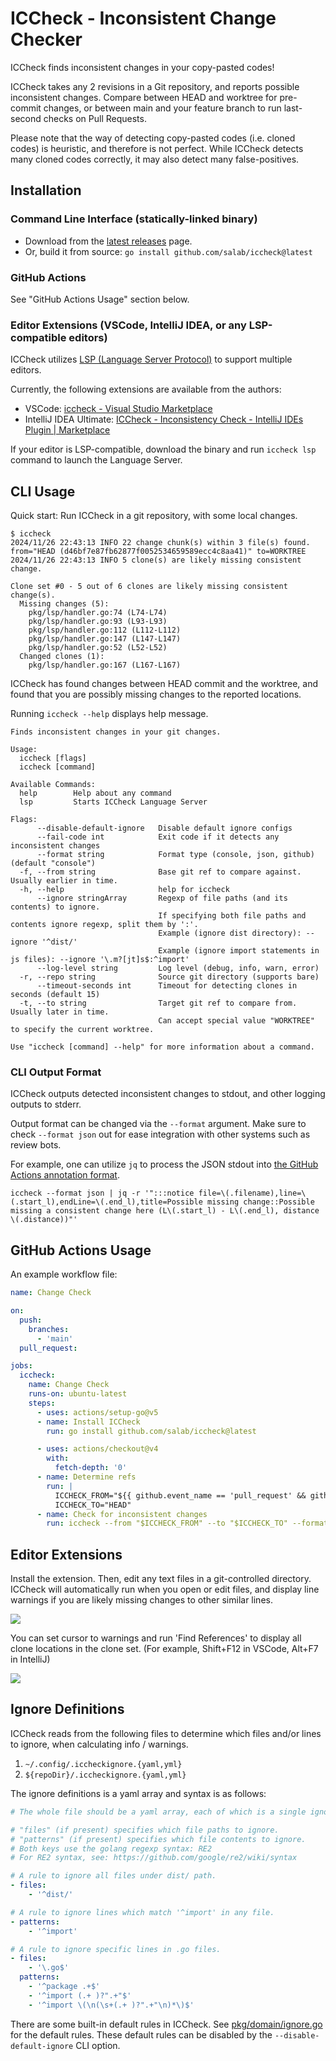 # ICCheck - Inconsistent Change Checker

ICCheck finds inconsistent changes in your copy-pasted codes!

ICCheck takes any 2 revisions in a Git repository, and reports possible inconsistent changes.
Compare between HEAD and worktree for pre-commit changes, or between main and your feature branch
to run last-second checks on Pull Requests.

Please note that the way of detecting copy-pasted codes (i.e. cloned codes) is heuristic,
and therefore is not perfect.
While ICCheck detects many cloned codes correctly, it may also detect many false-positives.

## Installation

### Command Line Interface (statically-linked binary)

- Download from the [latest releases](https://github.com/salab/iccheck/releases) page.
- Or, build it from source: `go install github.com/salab/iccheck@latest`

### GitHub Actions

See "GitHub Actions Usage" section below.

### Editor Extensions (VSCode, IntelliJ IDEA, or any LSP-compatible editors)

ICCheck utilizes [LSP (Language Server Protocol)](https://microsoft.github.io/language-server-protocol/) to support multiple editors.

Currently, the following extensions are available from the authors:

- VSCode: [iccheck - Visual Studio Marketplace](https://marketplace.visualstudio.com/items?itemName=motoki317.iccheck)
- IntelliJ IDEA Ultimate: [ICCheck - Inconsistency Check - IntelliJ IDEs Plugin | Marketplace](https://plugins.jetbrains.com/plugin/24779-iccheck--inconsistency-check)

If your editor is LSP-compatible, download the binary and run `iccheck lsp` command to launch the Language Server.

## CLI Usage

Quick start: Run ICCheck in a git repository, with some local changes.

```plaintext
$ iccheck
2024/11/26 22:43:13 INFO 22 change chunk(s) within 3 file(s) found. from="HEAD (d46bf7e87fb62877f0052534659589ecc4c8aa41)" to=WORKTREE
2024/11/26 22:43:13 INFO 5 clone(s) are likely missing consistent change.

Clone set #0 - 5 out of 6 clones are likely missing consistent change(s).
  Missing changes (5):
    pkg/lsp/handler.go:74 (L74-L74)
    pkg/lsp/handler.go:93 (L93-L93)
    pkg/lsp/handler.go:112 (L112-L112)
    pkg/lsp/handler.go:147 (L147-L147)
    pkg/lsp/handler.go:52 (L52-L52)
  Changed clones (1):
    pkg/lsp/handler.go:167 (L167-L167)
```

ICCheck has found changes between HEAD commit and the worktree, and found that you are possibly
missing changes to the reported locations.

Running `iccheck --help` displays help message.

```text
Finds inconsistent changes in your git changes.

Usage:
  iccheck [flags]
  iccheck [command]

Available Commands:
  help        Help about any command
  lsp         Starts ICCheck Language Server

Flags:
      --disable-default-ignore   Disable default ignore configs
      --fail-code int            Exit code if it detects any inconsistent changes
      --format string            Format type (console, json, github) (default "console")
  -f, --from string              Base git ref to compare against. Usually earlier in time.
  -h, --help                     help for iccheck
      --ignore stringArray       Regexp of file paths (and its contents) to ignore.
                                 If specifying both file paths and contents ignore regexp, split them by ':'.
                                 Example (ignore dist directory): --ignore '^dist/'
                                 Example (ignore import statements in js files): --ignore '\.m?[jt]s$:^import'
      --log-level string         Log level (debug, info, warn, error)
  -r, --repo string              Source git directory (supports bare)
      --timeout-seconds int      Timeout for detecting clones in seconds (default 15)
  -t, --to string                Target git ref to compare from. Usually later in time.
                                 Can accept special value "WORKTREE" to specify the current worktree.

Use "iccheck [command] --help" for more information about a command.
```

### CLI Output Format

ICCheck outputs detected inconsistent changes to stdout, and other logging outputs to stderr.

Output format can be changed via the `--format` argument.
Make sure to check `--format json` out for ease integration with other systems such as review bots.

For example, one can utilize `jq` to process the JSON stdout into [the GitHub Actions annotation format](https://docs.github.com/en/actions/using-workflows/workflow-commands-for-github-actions#example-creating-an-annotation-for-an-error).

```shell
iccheck --format json | jq -r '":::notice file=\(.filename),line=\(.start_l),endLine=\(.end_l),title=Possible missing change::Possible missing a consistent change here (L\(.start_l) - L\(.end_l), distance \(.distance))"'
```

## GitHub Actions Usage

An example workflow file:

```yaml
name: Change Check

on:
  push:
    branches:
      - 'main'
  pull_request:

jobs:
  iccheck:
    name: Change Check
    runs-on: ubuntu-latest
    steps:
      - uses: actions/setup-go@v5
      - name: Install ICCheck
        run: go install github.com/salab/iccheck@latest

      - uses: actions/checkout@v4
        with:
          fetch-depth: '0'
      - name: Determine refs
        run: |
          ICCHECK_FROM="${{ github.event_name == 'pull_request' && github.event.pull_request.base.ref || 'HEAD^' }}"
          ICCHECK_TO="HEAD"
      - name: Check for inconsistent changes
        run: iccheck --from "$ICCHECK_FROM" --to "$ICCHECK_TO" --format github
```

## Editor Extensions

Install the extension.
Then, edit any text files in a git-controlled directory.
ICCheck will automatically run when you open or edit files, and display line warnings
if you are likely missing changes to other similar lines.

![](./docs/editor-warning-example.png)

You can set cursor to warnings and run 'Find References' to display all clone
locations in the clone set.
(For example, Shift+F12 in VSCode, Alt+F7 in IntelliJ)

![](./docs/find-references.png)

## Ignore Definitions

ICCheck reads from the following files to determine which files and/or lines to ignore,
when calculating info / warnings.

1. `~/.config/.iccheckignore.{yaml,yml}`
2. `${repoDir}/.iccheckignore.{yaml,yml}`

The ignore definitions is a yaml array and syntax is as follows:

```yaml
# The whole file should be a yaml array, each of which is a single ignore definition rule.

# "files" (if present) specifies which file paths to ignore.
# "patterns" (if present) specifies which file contents to ignore.
# Both keys use the golang regexp syntax: RE2
# For RE2 syntax, see: https://github.com/google/re2/wiki/syntax

# A rule to ignore all files under dist/ path.
- files:
    - '^dist/'

# A rule to ignore lines which match '^import' in any file.
- patterns:
    - '^import'

# A rule to ignore specific lines in .go files.
- files:
    - '\.go$'
  patterns:
    - '^package .+$'
    - '^import (.+ )?".+"$'
    - '^import \(\n(\s+(.+ )?".+"\n)*\)$'
```

There are some built-in default rules in ICCheck.
See [pkg/domain/ignore.go](./pkg/domain/ignore.go) for the default rules.
These default rules can be disabled by the `--disable-default-ignore` CLI option.
